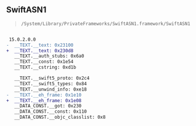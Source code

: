 ## SwiftASN1

> `/System/Library/PrivateFrameworks/SwiftASN1.framework/SwiftASN1`

```diff

 15.0.2.0.0
-  __TEXT.__text: 0x23100
+  __TEXT.__text: 0x230d8
   __TEXT.__auth_stubs: 0x6a0
   __TEXT.__const: 0x1e54
   __TEXT.__cstring: 0xd1b

   __TEXT.__swift5_proto: 0x2c4
   __TEXT.__swift5_types: 0x84
   __TEXT.__unwind_info: 0xe18
-  __TEXT.__eh_frame: 0x1e10
+  __TEXT.__eh_frame: 0x1e08
   __DATA_CONST.__got: 0x230
   __DATA_CONST.__const: 0x110
   __DATA_CONST.__objc_classlist: 0x8

```
